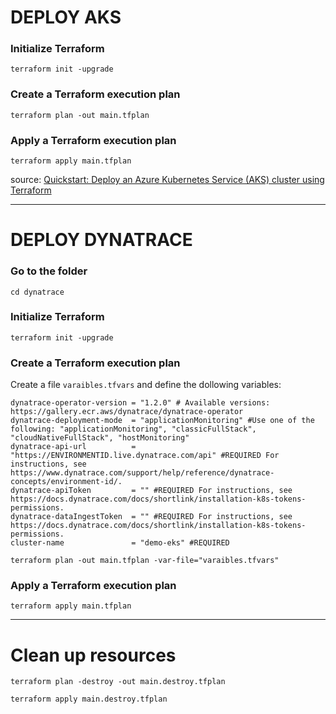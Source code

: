 # DEPLOY AKS

### Initialize Terraform
`terraform init -upgrade`

### Create a Terraform execution plan
`terraform plan -out main.tfplan`

### Apply a Terraform execution plan
`terraform apply main.tfplan`

source: [Quickstart: Deploy an Azure Kubernetes Service (AKS) cluster using Terraform](https://learn.microsoft.com/en-us/azure/aks/learn/quick-kubernetes-deploy-terraform?pivots=development-environment-azure-cli)

---

# DEPLOY DYNATRACE

### Go to the folder
`cd dynatrace`

### Initialize Terraform
`terraform init -upgrade`

### Create a Terraform execution plan
Create a file `varaibles.tfvars` and define the dollowing variables:
```
dynatrace-operator-version = "1.2.0" # Available versions: https://gallery.ecr.aws/dynatrace/dynatrace-operator
dynatrace-deployment-mode  = "applicationMonitoring" #Use one of the following: "applicationMonitoring", "classicFullStack", "cloudNativeFullStack", "hostMonitoring"
dynatrace-api-url          = "https://ENVIRONMENTID.live.dynatrace.com/api" #REQUIRED For instructions, see https://www.dynatrace.com/support/help/reference/dynatrace-concepts/environment-id/.
dynatrace-apiToken         = "" #REQUIRED For instructions, see https://docs.dynatrace.com/docs/shortlink/installation-k8s-tokens-permissions.
dynatrace-dataIngestToken  = "" #REQUIRED For instructions, see https://docs.dynatrace.com/docs/shortlink/installation-k8s-tokens-permissions.
cluster-name               = "demo-eks" #REQUIRED
```
`terraform plan -out main.tfplan -var-file="varaibles.tfvars"`


### Apply a Terraform execution plan
`terraform apply main.tfplan`

---

# Clean up resources

`terraform plan -destroy -out main.destroy.tfplan`

`terraform apply main.destroy.tfplan`